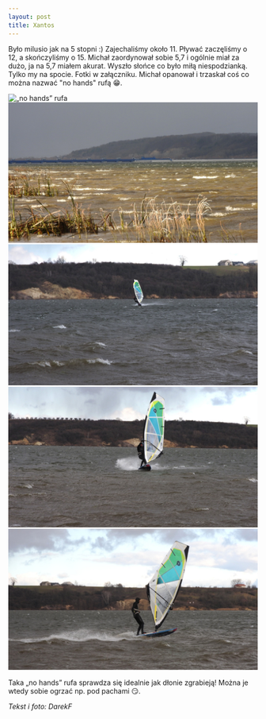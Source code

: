 ```yaml
---
layout: post
title: Xantos
---
```


Było milusio jak na 5 stopni :) Zajechaliśmy około 11. Pływać zaczęliśmy o 12, a skończyliśmy o 15.
Michał zaordynował sobie 5,7 i ogólnie miał za dużo, ja na 5,7 miałem akurat. Wyszło słońce co było miłą niespodzianką.
Tylko my na spocie. Fotki w załączniku. Michał opanował i trzaskał coś co można nazwać "no hands" rufą :grin:.

![„no hands” rufa](https://raw.githubusercontent.com/naspocie/blog/master/images/2016-11-27-Modzerowo/DSCN9541.JPG.jpg "„no hands” rufa")
![„no hands” rufa](https://raw.githubusercontent.com/naspocie/blog/master/images/2016-11-27-Modzerowo/DSCN9545.JPG "„no hands” rufa")
![„no hands” rufa](https://raw.githubusercontent.com/naspocie/blog/master/images/2016-11-27-Modzerowo/DSCN9546.JPG "„no hands” rufa")
![„no hands” rufa](https://raw.githubusercontent.com/naspocie/blog/master/images/2016-11-27-Modzerowo/DSCN9547.JPG "„no hands” rufa")
![„no hands” rufa](https://raw.githubusercontent.com/naspocie/blog/master/images/2016-11-27-Modzerowo/DSCN9548.JPG "„no hands” rufa")

Taka „no hands” rufa sprawdza się idealnie jak dłonie zgrabieją!
Można je wtedy sobie ogrzać np. pod pachami :smirk:.

_Tekst i foto: DarekF_
